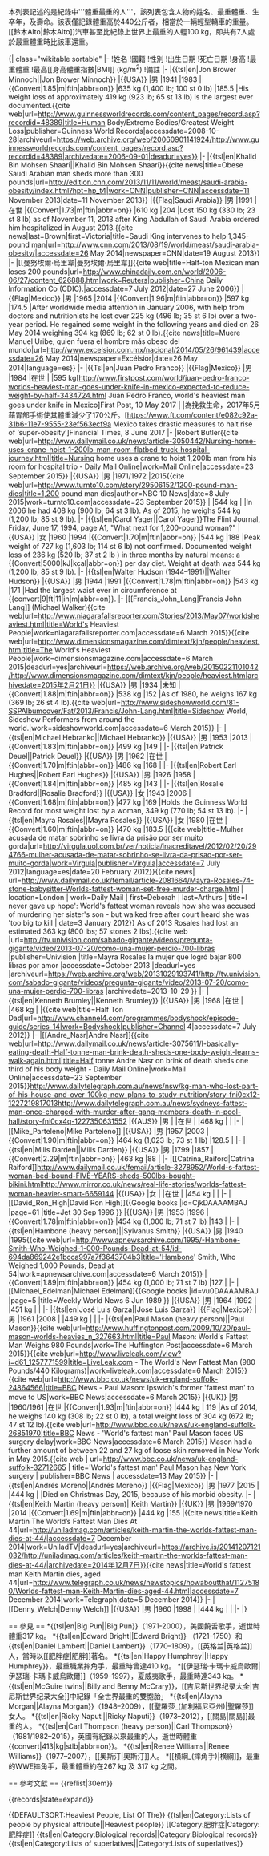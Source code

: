 
本列表記述的是紀錄中'''體重最重的人'''，該列表包含人物的姓名、最重體重、生卒年，及壽命。該表僅記錄體重高於440公斤者，相當於一輛輕型轎車的重量。[[鈴木Alto|鈴木Alto]]汽車甚至比紀錄上世界上最重的人輕100 kg，即共有7人處於最重體重時比該車還重。

{| class="wikitable sortable"
|-
!姓名
!國籍
!性別
!出生日期
!死亡日期
!身高
!最重體重
!最高[[身高體重指數|BMI]] (kg/m<sup>2</sup>)
!備註
|-
|{{tsl|en|Jon Brower Minnoch||Jon Brower Minnoch}}
|{{USA}}
|男
|1941
|1983
|{{Convert|1.85|m|ftin|abbr=on}}
|635 kg (1,400 lb; 100 st 0 lb)
|185.5
|His weight loss of approximately 419 kg (923 lb; 65 st 13 lb) is the largest ever documented.<ref name=rec_weightloss>{{cite web|url=http://www.guinnessworldrecords.com/content_pages/record.asp?recordid=48389|title=Human Body/Extreme Bodies/Greatest Weight Loss|publisher=Guinness World Records|accessdate=2008-10-28|archiveurl=https://web.archive.org/web/20060901141924/http://www.guinnessworldrecords.com/content_pages/record.asp?recordid=48389|archivedate=2006-09-01|deadurl=yes}}</ref>
|-
|{{tsl|en|Khalid Bin Mohsen Shaari||Khalid Bin Mohsen Shaari}}<ref>{{cite news|title=Obese Saudi Arabian man sheds more than 300 pounds|url=http://edition.cnn.com/2013/11/11/world/meast/saudi-arabia-obesity/index.html?hpt=hp_t4|work=CNN|publisher=CNN|accessdate=11 November 2013|date=11 November 2013}}</ref>
|{{Flag|Saudi Arabia}}
|男
|1991
|在世
|{{Convert|1.73|m|ftin|abbr=on}}
|610 kg
|204
|Lost 150 kg (330 lb; 23 st 8 lb) as of November 11, 2013 after King Abdullah of Saudi Arabia ordered him hospitalized in August 2013.<ref name=CNN_>{{cite news|last=Brown|first=Victoria|title=Saudi King intervenes to help 1,345-pound man|url=http://www.cnn.com/2013/08/19/world/meast/saudi-arabia-obesity/|accessdate=26 May 2014|newspaper=CNN|date=19 August 2013}}</ref>
|-
|[[曼努埃爾·烏里韋|曼努埃爾·烏里韋]]<ref>{{cite web|title=Half-ton Mexican man loses 200 pounds|url=http://www.chinadaily.com.cn/world/2006-06/27/content_626888.htm|work=Reuters|publisher=China Daily Information Co (CDIC).|accessdate=7 July 2012|date=27 June 2006}}</ref>
|{{Flag|Mexico}}
|男
|1965
|2014
|{{Convert|1.96|m|ftin|abbr=on}}
|597 kg
|174.5
|After worldwide media attention in January 2006, with help from doctors and nutritionists he lost over 225 kg (496 lb; 35 st 6 lb) over a two-year period. He regained some weight in the following years and died on 26 May 2014 weighing 394 kg (869 lb; 62 st 0 lb).<ref name="Excelsior, 2014">{{cite news|title=Muere Manuel Uribe, quien fuera el hombre más obeso del mundo|url=http://www.excelsior.com.mx/nacional/2014/05/26/961439|accessdate=26 May 2014|newspaper=Excélsior|date=26 May 2014|language=es}}</ref>
|-
|{{Tsl|en|Juan Pedro Franco}}
|{{Flag|Mexico}}
|男
|1984<ref name="firstpost"/>
|在世
|
|595 kg<ref name="firstpost">[http://www.firstpost.com/world/juan-pedro-franco-worlds-heaviest-man-goes-under-knife-in-mexico-expected-to-reduce-weight-by-half-3434724.html Juan Pedro Franco, world's heaviest man goes under knife in Mexico]First Post, 10 May 2017</ref>
|
|為挽救生命，2017年5月藉胃部手術使其體重減少了170公斤。<ref name="ft">[https://www.ft.com/content/e082c92a-31b6-11e7-9555-23ef563ecf9a Mexico takes drastic measures to halt rise of ‘super-obesity’]Financial Times, 8 June 2017</ref>
|-
|Robert Butler<ref>{{cite web|url=http://www.dailymail.co.uk/news/article-3050442/Nursing-home-uses-crane-hoist-1-200lb-man-room-flatbed-truck-hospital-journey.html|title=Nursing home uses a crane to hoist 1,200lb man from his room for hospital trip - Daily Mail Online|work=Mail Online|accessdate=23 September 2015}}</ref>
|{{USA}}
|男
|1971/1972
|2015<ref>{{cite web|url=http://www.turnto10.com/story/29506152/1200-pound-man-dies|title=1,200 pound man dies|author=NBC 10 News|date=8 July 2015|work=turnto10.com|accessdate=23 September 2015}}</ref>
|
|544 kg 
|
|In 2006 he had 408 kg (900 lb; 64 st 3 lb). As of 2015, he weighs 544 kg (1,200 lb; 85 st 9 lb).
|-
|{{tsl|en|Carol Yager||Carol Yager}}<ref>The Flint Journal, Friday, June 17, 1994, page A1, "What next for 1,200-pound woman?"</ref>
|{{USA}}
|女
|1960
|1994
|{{Convert|1.70|m|ftin|abbr=on}}
|544 kg
|188
|Peak weight of 727 kg (1,603 lb; 114 st 6 lb) not confirmed. Documented weight loss of 236 kg (520 lb; 37 st 2 lb ) in three months by natural means: a {{Convert|5000|kJ|kcal|abbr=on}} per day diet. Weight at death was 544 kg (1,200 lb; 85 st 9 lb).
|-
|{{tsl|en|Walter Hudson (1944–1991)||Walter Hudson}}
|{{USA}}
|男
|1944
|1991
|{{Convert|1.78|m|ftin|abbr=on}}
|543 kg
|171
|Had the largest waist ever in circumference at {{convert|9|ft|11|in|m|abbr=on}}.
|-
|[[Francis_John_Lang|Francis John Lang]] (Michael Walker)<ref>{{cite web|url=http://www.niagarafallsreporter.com/Stories/2013/May07/worldsheaviest.html|title=World's Heaviest People|work=niagarafallsreporter.com|accessdate=6 March 2015}}</ref><ref name="dimensionsmagazine.com">{{cite web|url=http://www.dimensionsmagazine.com/dimtext/kjn/people/heaviest.htm|title=The World's Heaviest People|work=dimensionsmagazine.com|accessdate=6 March 2015|deadurl=yes|archiveurl=https://web.archive.org/web/20150221101042/http://www.dimensionsmagazine.com/dimtext/kjn/people/heaviest.htm|archivedate=2015年2月21日}}</ref>
|{{USA}}
|男
|1934
|未知
|{{Convert|1.88|m|ftin|abbr=on}}
|538 kg
|152
|As of 1980, he weighs 167 kg (369 lb; 26 st 4 lb).<ref>{{cite web|url=http://www.sideshowworld.com/81-SSPAlbumcover/Fat/2013/Francis/John-Lang.html|title=Sideshow World, Sideshow Performers from around the world.|work=sideshowworld.com|accessdate=6 March 2015}}</ref>
|-
|{{tsl|en|Michael Hebranko||Michael Hebranko}}
|{{USA}}
|男
|1953
|2013
|{{Convert|1.83|m|ftin|abbr=on}}
|499 kg
|149
|
|-
|{{tsl|en|Patrick Deuel||Patrick Deuel}}
|{{USA}}
|男
|1962
|在世
|{{Convert|1.70|m|ftin|abbr=on}}
|486 kg
|168
|
|-
|{{tsl|en|Robert Earl Hughes||Robert Earl Hughes}}
|{{USA}}
|男
|1926
|1958
|{{Convert|1.84|m|ftin|abbr=on}}
|485 kg
|143
|
|-
|{{tsl|en|Rosalie Bradford||Rosalie Bradford}}
|{{USA}}
|女
|1943
|2006
|{{Convert|1.68|m|ftin|abbr=on}}
|477 kg
|169
|Holds the Guinness World Record for most weight lost by a woman, 349 kg (770 lb; 54 st 13 lb).
|-
|{{tsl|en|Mayra Rosales||Mayra Rosales}}
|{{USA}}
|女
|1980
|在世
|{{Convert|1.60|m|ftin|abbr=on}}
|470 kg
|183.5
|<ref>{{cite web|title=Mulher acusada de matar sobrinho se livra da prisão por ser muito gorda|url=http://virgula.uol.com.br/ver/noticia/inacreditavel/2012/02/20/294766-mulher-acusada-de-matar-sobrinho-se-livra-da-prisao-por-ser-muito-gorda|work=Virgula|publisher=Virgula|accessdate=7 July 2012|language=es|date=20 February 2012}}</ref><ref>{{cite news| url=http://www.dailymail.co.uk/femail/article-2081664/Mayra-Rosales-74-stone-babysitter-Worlds-fattest-woman-set-free-murder-charge.html | location=London | work=Daily Mail | first=Deborah | last=Arthurs | title=I never gave up hope': World's fattest woman reveals how she was accused of murdering her sister's son - but walked free after court heard she was 'too big to kill | date=3 January 2012}}</ref> As of 2013 Rosales had lost an estimated 363 kg (800 lbs; 57 stones 2 lbs).<ref>{{cite web |url=http://tv.univision.com/sabado-gigante/videos/pregunta-gigante/video/2013-07-20/como-una-mujer-perdio-700-libras |publisher=Univision |title=Mayra Rosales la mujer que logró bajar 800 libras por amor |accessdate=October 2013 |deadurl=yes |archiveurl=https://web.archive.org/web/20131029193741/http://tv.univision.com/sabado-gigante/videos/pregunta-gigante/video/2013-07-20/como-una-mujer-perdio-700-libras |archivedate=2013-10-29 }}</ref>
|-
|{{tsl|en|Kenneth Brumley||Kenneth Brumley}}
|{{USA}}
|男
|1968
|在世
|
|468 kg
|
|<ref>{{cite web|title=Half Ton Dad|url=http://www.channel4.com/programmes/bodyshock/episode-guide/series-14|work=Bodyshock|publisher=Channel 4|accessdate=7 July 2012}}</ref>
|-
|[[Andre_Nasr|Andre Nasr]]<ref>{{cite web|url=http://www.dailymail.co.uk/news/article-3075611/I-basically-eating-death-Half-tonne-man-brink-death-sheds-one-body-weight-learns-walk-again.html|title=Half tonne Andre Nasr on brink of death sheds one third of his body weight - Daily Mail Online|work=Mail Online|accessdate=23 September 2015}}</ref><ref>http://www.dailytelegraph.com.au/news/nsw/kg-man-who-lost-part-of-his-house-and-over-100kg-now-plans-to-study-nutrition/story-fni0cx12-1227219817013</ref><ref>http://www.dailytelegraph.com.au/news/sydneys-fattest-man-once-charged-with-murder-after-gang-members-death-in-pool-hall/story-fni0cx4q-1227350631552</ref>
|{{AUS}}
|男
|
|在世
|
|468 kg
|
|
|-
|[[Mike_Parteleno|Mike Parteleno]]<ref name="dimensionsmagazine.com"/>
|{{USA}}
|男
|1957
|2003
|{{Convert|1.90|m|ftin|abbr=on}}
|464 kg (1,023 lb; 73 st 1 lb)
|128.5
|
|-
|{{tsl|en|Mills Darden||Mills Darden}}
|{{USA}}
|男
|1799
|1857
|{{Convert|2.29|m|ftin|abbr=on}}
|463 kg
|88
|
|-
|[[Catrina_Raiford|Catrina Raiford]]<ref>http://www.dailymail.co.uk/femail/article-3278952/World-s-fattest-woman-bed-bound-FIVE-YEARS-sheds-500lbs-bought-bikini.html</ref><ref>http://www.mirror.co.uk/news/real-life-stories/worlds-fattest-woman-heavier-smart-6659144</ref>
|{{USA}}
|女
|
|在世
|
|454 kg
|
|
|-
|[[David_Ron_High|David Ron High]]<ref>{{Google books |id=CjkDAAAAMBAJ |page=61 |title=Jet 30 Sep 1996 }}</ref>
|{{USA}}
|男
|1953
|1996
|{{Convert|1.78|m|ftin|abbr=on}}
|454 kg (1,000 lb; 71 st 7 lb)
|143
|<ref name="dimensionsmagazine.com"/>
|-
|{{tsl|en|Hambone (heavy person)||Sylvanus Smith}} 
|{{USA}}
|男
|1940
|1995<ref>{{cite web|url=http://www.apnewsarchive.com/1995/-Hambone-Smith-Who-Weighed-1-000-Pounds-Dead-at-54/id-694da869242e1bcca997a7f3643704b3|title='Hambone' Smith, Who Weighed 1,000 Pounds, Dead at 54|work=apnewsarchive.com|accessdate=6 March 2015}}</ref>
|{{Convert|1.89|m|ftin|abbr=on}}
|454 kg (1,000 lb; 71 st 7 lb)
|127
|
|-
|[[Michael_Edelman|Michael Edelman]]<ref>{{Google books |id=vu0DAAAAMBAJ |page=5 |title=Weekly World News 6 Jun 1989 }}</ref>
|{{USA}}
|男
|1964
|1992
|
|451 kg
|
|<ref name="dimensionsmagazine.com"/>
|-
|{{tsl|en|José Luis Garza||José Luis Garza}}
|{{Flag|Mexico}}
|男
|1961
|2008
|
|449 kg
|
|
|-
|{{tsl|en|Paul Mason (heavy person)||Paul Mason}}<ref>{{cite web|url=http://www.huffingtonpost.com/2009/10/20/paul-mason-worlds-heavies_n_327663.html|title=Paul Mason: World's Fattest Man Weighs 980 Pounds|work=The Huffington Post|accessdate=6 March 2015}}</ref><ref>{{cite web|url=http://www.liveleak.com/view?i=d61_1257771599|title=LiveLeak.com - The World's New Fattest Man (980 Pounds/440 Kilograms)|work=liveleak.com|accessdate=6 March 2015}}</ref>
<ref>{{cite web|url=http://www.bbc.co.uk/news/uk-england-suffolk-24864566|title=BBC News - Paul Mason: Ipswich's former 'fattest man' to move to US|work=BBC News|accessdate=6 March 2015}}</ref>
|{{UK}}
|男
|1960/1961
|在世
|{{Convert|1.93|m|ftin|abbr=on}}
|444 kg
| 119
|As of 2014, he weighs 140 kg (308 lb; 22 st 0 lb), a total weight loss of 304 kg (672 lb; 47 st 12 lb).<ref>{{cite web|url=http://www.bbc.co.uk/news/uk-england-suffolk-26851970|title=BBC News - 'World's fattest man' Paul Mason faces US surgery delay|work=BBC News|accessdate=6 March 2015}}</ref> Mason had a further amount of between 22 and 27 kg of loose skin removed in New York in May 2015.<ref>{{cite web | url=http://www.bbc.co.uk/news/uk-england-suffolk-32712665 | title='World's fattest man' Paul Mason has New York surgery | publisher=BBC News | accessdate=13 May 2015}}</ref>
|-
|{{tsl|en|Andrés Moreno||Andrés Moreno}}
|{{Flag|Mexico}}
|男
|1977
|2015
|
|444 kg
|
|Died on Christmas Day, 2015, because of his morbid obesity.
|-
|{{tsl|en|Keith Martin (heavy person)||Keith Martin}}
|{{UK}}
|男
|1969/1970
|2014
|{{Convert|1.69|m|ftin|abbr=on}}
|444 kg
|155
|<ref>{{cite news|title=Keith Martin The World’s Fattest Man Dies At 44|url=http://uniladmag.com/articles/keith-martin-the-worlds-fattest-man-dies-at-44/|accessdate=7 December 2014|work=UniladTV|deadurl=yes|archiveurl=https://archive.is/20141207121032/http://uniladmag.com/articles/keith-martin-the-worlds-fattest-man-dies-at-44/|archivedate=2014年12月7日}}</ref><ref>{{cite news|title=World's fattest man Keith Martin dies, aged 44|url=http://www.telegraph.co.uk/news/newstopics/howaboutthat/11275180/Worlds-fattest-man-Keith-Martin-dies-aged-44.html|accessdate=7 December 2014|work=Telegraph|date=5 December 2014}}</ref>
|-
|[[Denny_Welch|Denny Welch]]<ref name="dimensionsmagazine.com"/>
|{{USA}}
|男
|1960
|1998
|
|444 kg
|
|
|-
|}

== 參見 ==
*{{tsl|en|Big Pun||Big Pun}}（1971-2000），美國饒舌歌手，逝世時體重317 kg。
*{{tsl|en|Edward Bright||Edward Bright}} （1721–1750）和{{tsl|en|Daniel Lambert||Daniel Lambert}}（1770–1809），[[英格兰|英格兰]]人，當時以[[肥胖症|肥胖]]著名。
*{{tsl|en|Happy Humphrey||Happy Humphrey}}，最重職業摔角手，最重時曾達410 kg。
*[[伊瑟瑞·卡瑪卡威烏歐爾|伊瑟瑞·卡瑪卡威烏歐爾]]（1959–1997），夏威夷歌手，最重時達343 kg。
*{{tsl|en|McGuire twins||Billy and Benny McCrary}}，[[吉尼斯世界纪录大全|吉尼斯世界纪录大全]]中紀錄「全世界最重的雙胞胎」
*{{tsl|en|Alayna Morgan||Alayna Morgan}}（1948–2009），[[聖羅莎_(加利福尼亞州)|聖羅莎]]女人。
*{{tsl|en|Ricky Naputi||Ricky Naputi}}（1973–2012），[[關島|關島]]最重的人。
*{{tsl|en|Carl Thompson (heavy person)||Carl Thompson}}（1981/1982–2015），英國有紀錄以來最重的人，逝世時體重{{convert|413|kg|stlb|abbr=on}}。
*{{tsl|en|Renee Williams||Renee Williams}}（1977–2007），[[奧斯汀|奧斯汀]]人。 
*[[横綱_(摔角手)|横綱]]，最重的WWE摔角手，最重體重約在267 kg 及 317 kg 之間。

== 參考文獻 ==
{{reflist|30em}}

{{records|state=expand}}

{{DEFAULTSORT:Heaviest People, List Of The}}
{{tsl|en|Category:Lists of people by physical attribute||Heaviest people}}
[[Category:肥胖症|Category:肥胖症]]
{{tsl|en|Category:Biological records||Category:Biological records}}
{{tsl|en|Category:Lists of superlatives||Category:Lists of superlatives}}